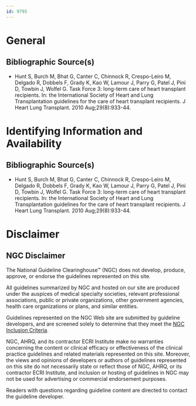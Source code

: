 ```yaml
---
id: 9795
---
```


# General

## Bibliographic Source(s)

- Hunt S, Burch M, Bhat G, Canter C, Chinnock R, Crespo-Leiro M, Delgado R, Dobbels F, Grady K, Kao W, Lamour J, Parry G, Patel J, Pini D, Towbin J, Wolfel G. Task Force 3: long-term care of heart transplant recipients. In: the International Society of Heart and Lung Transplantation guidelines for the care of heart transplant recipients. J Heart Lung Transplant. 2010 Aug;29(8):933-44.

# Identifying Information and Availability

## Bibliographic Source(s)

- Hunt S, Burch M, Bhat G, Canter C, Chinnock R, Crespo-Leiro M, Delgado R, Dobbels F, Grady K, Kao W, Lamour J, Parry G, Patel J, Pini D, Towbin J, Wolfel G. Task Force 3: long-term care of heart transplant recipients. In: the International Society of Heart and Lung Transplantation guidelines for the care of heart transplant recipients. J Heart Lung Transplant. 2010 Aug;29(8):933-44.

# Disclaimer

## NGC Disclaimer

The National Guideline Clearinghouse™ (NGC) does not develop, produce, approve, or endorse the guidelines represented on this site.

All guidelines summarized by NGC and hosted on our site are produced under the auspices of medical specialty societies, relevant professional associations, public or private organizations, other government agencies, health care organizations or plans, and similar entities.

Guidelines represented on the NGC Web site are submitted by guideline developers, and are screened solely to determine that they meet the [NGC Inclusion Criteria](/help-and-about/summaries/inclusion-criteria).

NGC, AHRQ, and its contractor ECRI Institute make no warranties concerning the content or clinical efficacy or effectiveness of the clinical practice guidelines and related materials represented on this site. Moreover, the views and opinions of developers or authors of guidelines represented on this site do not necessarily state or reflect those of NGC, AHRQ, or its contractor ECRI Institute, and inclusion or hosting of guidelines in NGC may not be used for advertising or commercial endorsement purposes.

Readers with questions regarding guideline content are directed to contact the guideline developer.

